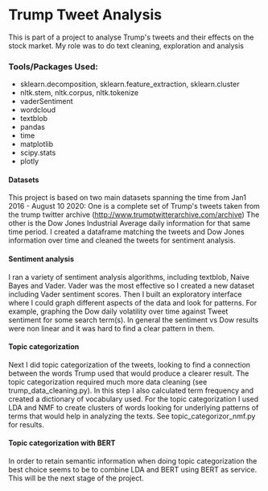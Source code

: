# Trump Tweet Analysis
This is part of a project to analyse Trump's tweets and their effects on the stock market. My role was to do text cleaning, exploration and analysis

### Tools/Packages Used:
* sklearn.decomposition, sklearn.feature_extraction, sklearn.cluster
* nltk.stem, nltk.corpus, nltk.tokenize
* vaderSentiment
* wordcloud
* textblob
* pandas
* time
* matplotlib
* scipy.stats
* plotly

#### Datasets
This project is based on two main datasets spanning the time from Jan1 2016 - August 10 2020: One is a complete set of Trump's tweets taken from the trump twitter archive (http://www.trumptwitterarchive.com/archive) The other is the  Dow Jones Industrial Average daily information for that same time period.
I created a dataframe matching the tweets and Dow Jones information over time and cleaned the tweets for sentiment analysis.
#### Sentiment analysis
I ran a variety of sentiment analysis algorithms, including textblob, Naive Bayes and Vader. Vader was the most effective so I created a new dataset including Vader sentiment scores. Then I built an exploratory interface where I could graph different aspects of the data and look for patterns. For example, graphing the Dow daily volatility over time against Tweet sentiment for some search term(s). In general the sentiment vs Dow results were non linear and it was hard to find a clear pattern in them.
#### Topic categorization
Next I did topic categorization of the tweets, looking to find a connection between the words Trump used that would produce a clearer result. The topic categorization required much more data cleaning (see trump_data_cleaning.py). In this step I also calculated term frequency and created a dictionary of vocabulary used. For the topic categorization I used LDA and NMF to create clusters of words looking for underlying patterns of terms that would help in analyzing the texts. See topic_categorizor_nmf.py for results.
#### Topic categorization with BERT
In order to retain semantic information when doing topic categorization the best choice seems to be to combine LDA and BERT using BERT as service. This will be the next stage of the project.
